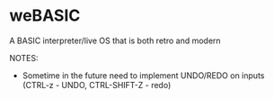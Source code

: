 # weBASIC
A BASIC interpreter/live OS that is both retro and modern

NOTES:
* Sometime in the future need to implement UNDO/REDO on inputs (CTRL-z - UNDO, CTRL-SHIFT-Z - redo)
